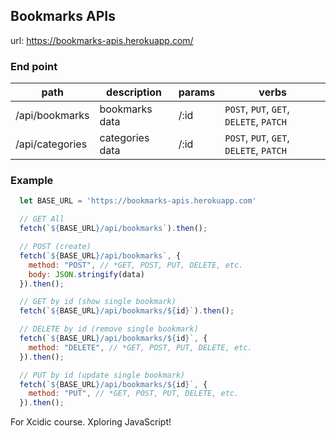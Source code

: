 ## Bookmarks APIs

url: https://bookmarks-apis.herokuapp.com/

### End point

| path | description | params | verbs |
| ---- | ----------- | ------ | ----- |
| /api/bookmarks  | bookmarks data  | /:id | `POST`, `PUT`, `GET`, `DELETE`, `PATCH` |
| /api/categories | categories data | /:id | `POST`, `PUT`, `GET`, `DELETE`, `PATCH` |

### Example

```javascript
  let BASE_URL = 'https://bookmarks-apis.herokuapp.com'

  // GET All
  fetch(`${BASE_URL}/api/bookmarks`).then();

  // POST (create)
  fetch(`${BASE_URL}/api/bookmarks`, {
    method: "POST", // *GET, POST, PUT, DELETE, etc.
    body: JSON.stringify(data)
  }).then();

  // GET by id (show single bookmark)
  fetch(`${BASE_URL}/api/bookmarks/${id}`).then();

  // DELETE by id (remove single bookmark)
  fetch(`${BASE_URL}/api/bookmarks/${id}`, {
    method: "DELETE", // *GET, POST, PUT, DELETE, etc.
  }).then();

  // PUT by id (update single bookmark)
  fetch(`${BASE_URL}/api/bookmarks/${id}`, {
    method: "PUT", // *GET, POST, PUT, DELETE, etc.
  }).then();
```

For Xcidic course. Xploring JavaScript!
